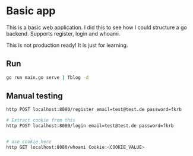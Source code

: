 # Basic app

This is a basic web application. I did this to see how I could structure a go backend.
Supports register, login and whoami.

This is not production ready! It is just for learning.


## Run

```bash
go run main.go serve | fblog -d
```


## Manual testing
```bash
http POST localhost:8080/register email=test@test.de password=fkrb

# Extract cookie from this
http POST localhost:8080/login email=test@test.de password=fkrb


# use cookie here
http GET localhost:8080/whoami Cookie:<COOKIE_VALUE>

```
